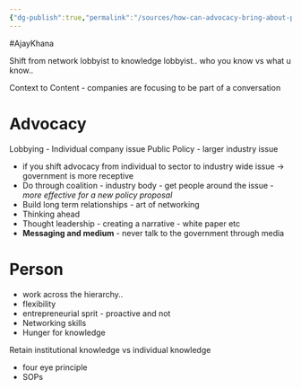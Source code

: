 ```yaml
---
{"dg-publish":true,"permalink":"/sources/how-can-advocacy-bring-about-policy-change/"}
---
```



#AjayKhana

Shift from network lobbyist to knowledge lobbyist.. who you know vs what u know.. 

Context to Content - companies are focusing to be part of a conversation 

# Advocacy
Lobbying - Individual company issue 
Public Policy - larger industry issue

- if you shift advocacy from individual to sector to industry wide issue -> government is more receptive 
- Do through coalition - industry body - get people around the issue - *more effective for a new policy proposal*
- Build long term relationships - art of networking 
- Thinking ahead
- Thought leadership - creating a narrative - white paper etc
- **Messaging and medium** - never talk to the government through media 

# Person
- work across the hierarchy..
- flexibility 
- entrepreneurial sprit - proactive and not 
- Networking skills 
- Hunger for knowledge 

Retain institutional knowledge vs individual knowledge
- four eye principle 
- SOPs